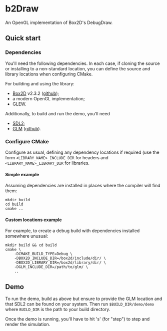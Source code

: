 # b2Draw
An OpenGL implementation of Box2D's DebugDraw.

## Quick start

### Dependencies
You'll need the following dependencies. In each case, if cloning the source or
installing to a non-standard location, you can define the source and library
locations when configuring CMake.

For building and using the library:
-   [Box2D](box2d.org) v2.3.2 ([github](https://github.com/erincatto/Box2D));
-   a modern OpenGL implementation;
-   GLEW.

Additionally, to build and run the demo, you'll need
-   [SDL2](https://www.libsdl.org/);
-   [GLM](https://glm.g-truc.net/0.9.8/index.html) ([github](https://github.com/g-truc/glm)).


### Configure CMake
Configure as usual, defining any dependency locations if required (use the form
`<LIBRARY_NAME>_INCLUDE_DIR` for headers and `<LIBRARY_NAME>_LIBRARY_DIR` for
libraries.

#### Simple example
Assuming dependencies are installed in places where the compiler will find
them:

    mkdir build
    cd build
    cmake ..

#### Custom locations example
For example, to create a debug build with dependencies installed somewhere
unusual:

    mkdir build && cd build
    cmake \
        -DCMAKE_BUILD_TYPE=Debug \
        -DBOX2D_INCLUDE_DIR=/box2d/include/dir/ \
        -DBOX2D_LIBRARY_DIR=/box2d/library/dir/ \
        -DGLM_INCLUDE_DIR=/path/to/glm/ \
        ..


## Demo
To run the demo, build as above but ensure to provide the GLM location and that
SDL2 can be found on your system. Then run `$BUILD_DIR/demo/demo` where
`BUILD_DIR` is the path to your build directory.

Once the demo is running, you'll have to hit 's' (for "step") to step and
render the simulation.

